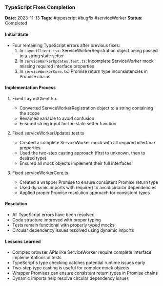 ### TypeScript Fixes Completion
**Date:** 2023-11-13
**Tags:** #typescript #bugfix #serviceWorker
**Status:** Completed

#### Initial State
- Four remaining TypeScript errors after previous fixes:
  1. In `LayoutClient.tsx`: ServiceWorkerRegistration object being passed to a string state setter
  2. In `serviceWorkerUpdates.test.ts`: Incomplete ServiceWorker mock missing required interface properties
  3. In `serviceWorkerCore.ts`: Promise return type inconsistencies in Promise chains

#### Implementation Process
1. Fixed LayoutClient.tsx
   - Converted ServiceWorkerRegistration object to a string containing the scope
   - Renamed variable to avoid confusion
   - Ensured string input for the state setter function

2. Fixed serviceWorkerUpdates.test.ts
   - Created a complete ServiceWorker mock with all required interface properties
   - Used the two-step casting approach (first to unknown, then to desired type)
   - Ensured all mock objects implement their full interfaces

3. Fixed serviceWorkerCore.ts
   - Created a wrapper Promise to ensure consistent Promise<void> return type
   - Used dynamic imports with require() to avoid circular dependencies
   - Applied proper Promise resolution approach for consistent types

#### Resolution
- All TypeScript errors have been resolved
- Code structure improved with proper typing
- Tests remain functional with properly typed mocks
- Circular dependency issues resolved using dynamic imports

#### Lessons Learned
- Complex browser APIs like ServiceWorker require complete interface implementations in tests
- TypeScript's type checking catches potential runtime issues early
- Two-step type casting is useful for complex mock objects
- Wrapper Promises can ensure consistent return types in Promise chains
- Dynamic imports help resolve circular dependency issues
